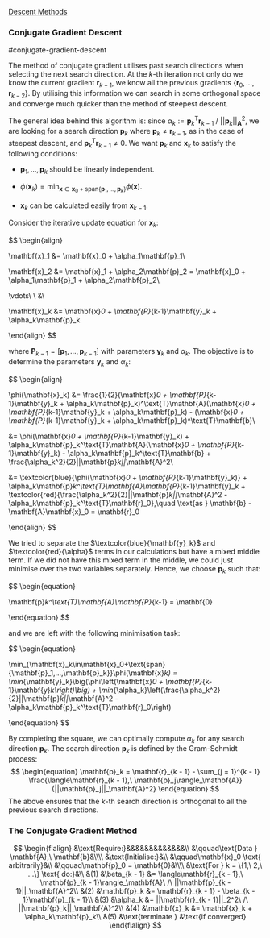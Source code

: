 [Descent Methods](descent-methods.md)

### Conjugate Gradient Descent
#conjugate-gradient-descent

The method of conjugate gradient utilises past search directions when selecting the next search direction. At the $k$-th iteration not only do we know the current gradient $\mathbf{r}_{k-1}$, we know all the previous gradients $\{\mathbf{r}_0,...,\mathbf{r}_{k-2}\}$. By utilising this information we can search in some orthogonal space and converge much quicker than the method of steepest descent.

The general idea behind this algorithm is: since $\alpha_k := \mathbf{p}_k^\text{T}\mathbf{r}_{k-1}\ /\ ||\mathbf{p}_k||_\mathbf{A}^2$, we are looking for a search direction $\mathbf{p}_k$ where $\mathbf{p}_k \neq \mathbf{r}_{k-1}$, as in the case of steepest descent, and $\mathbf{p}_k^\text{T}\mathbf{r}_{k-1} \neq 0$. We want $\mathbf{p}_k$ and $\mathbf{x}_k$ to satisfy the following conditions:


+ $\mathbf{p}_1,...,\mathbf{p}_k$ should be linearly independent.

+ $\phi(\mathbf{x}_k) = \min_{\mathbf{x}\in\mathbf{x}_0 + \text{span}\{\mathbf{p}_1,...,\mathbf{p}_k\}}\phi(\mathbf{x})$.

+  $\mathbf{x}_k$ can be calculated easily from $\mathbf{x}_{k-1}$.


Consider the iterative update equation for $\mathbf{x}_k$:

$$
\begin{align}

\mathbf{x}_1 &= \mathbf{x}_0 + \alpha_1\mathbf{p}_1\\

\mathbf{x}_2 &= \mathbf{x}_1 + \alpha_2\mathbf{p}_2 = \mathbf{x}_0 + \alpha_1\mathbf{p}_1 + \alpha_2\mathbf{p}_2\\

\vdots\ \  &\\

\mathbf{x}_k &= \mathbf{x}_0 + \mathbf{P}_{k-1}\mathbf{y}_k + \alpha_k\mathbf{p}_k

\end{align}
$$

where $\mathbf{P}_{k-1} = [\mathbf{p}_1,...,\mathbf{p}_{k-1}]$ with parameters $\mathbf{y}_k$ and $\alpha_k$. The objective is to determine the parameters $\mathbf{y}_k$ and $\alpha_k$:

$$
\begin{align}

\phi(\mathbf{x}_k) &= \frac{1}{2}(\mathbf{x}_0 + \mathbf{P}_{k-1}\mathbf{y}_k + \alpha_k\mathbf{p}_k)^\text{T}\mathbf{A}(\mathbf{x}_0 + \mathbf{P}_{k-1}\mathbf{y}_k + \alpha_k\mathbf{p}_k) - (\mathbf{x}_0 + \mathbf{P}_{k-1}\mathbf{y}_k + \alpha_k\mathbf{p}_k)^\text{T}\mathbf{b}\\

&= \phi(\mathbf{x}_0 + \mathbf{P}_{k-1}\mathbf{y}_k) + \alpha_k\mathbf{p}_k^\text{T}\mathbf{A}(\mathbf{x}_0 + \mathbf{P}_{k-1}\mathbf{y}_k) - \alpha_k\mathbf{p}_k^\text{T}\mathbf{b} + \frac{\alpha_k^2}{2}||\mathbf{p}_k||_\mathbf{A}^2\\

&= \textcolor{blue}{\phi(\mathbf{x}_0 + \mathbf{P}_{k-1}\mathbf{y}_k)} + \alpha_k\mathbf{p}_k^\text{T}\mathbf{A}\mathbf{P}_{k-1}\mathbf{y}_k + \textcolor{red}{\frac{\alpha_k^2}{2}||\mathbf{p}_k||_\mathbf{A}^2 - \alpha_k\mathbf{p}_k^\text{T}\mathbf{r}_0},\quad \text{as } \mathbf{b} - \mathbf{A}\mathbf{x}_0 = \mathbf{r}_0

\end{align}
$$

We tried to separate the $\textcolor{blue}{\mathbf{y}_k}$ and $\textcolor{red}{\alpha}$ terms in our calculations but have a mixed middle term. If we did not have this mixed term in the middle, we could just minimise over the two variables separately. Hence, we choose $\mathbf{p}_k$ such that:

$$
\begin{equation}

\mathbf{p}_k^\text{T}\mathbf{A}\mathbf{P}_{k-1} = \mathbf{0}

\end{equation}
$$

and we are left with the following minimisation task:

$$
\begin{equation}

\min_{\mathbf{x}_k\in\mathbf{x}_0+\text{span}\{\mathbf{p}_1,...,\mathbf{p}_k\}}\phi(\mathbf{x}_k) = \min_{\mathbf{y}_k}\big(\phi\left(\mathbf{x}_0 + \mathbf{P}_{k-1}\mathbf{y}_k\right)\big) + \min_{\alpha_k}\left(\frac{\alpha_k^2}{2}||\mathbf{p}_k||_\mathbf{A}^2 - \alpha_k\mathbf{p}_k^\text{T}\mathbf{r}_0\right)

\end{equation}
$$

By completing the square, we can optimally compute $\alpha_k$ for any search direction $\mathbf{p}_k$. The search direction $\mathbf{p}_k$ is defined by the Gram-Schmidt process:
$$
\begin{equation}
	\mathbf{p}_k = \mathbf{r}_{k - 1} - \sum_{j = 1}^{k - 1} \frac{\langle\mathbf{r}_{k - 1},\ \mathbf{p}_j\rangle_\mathbf{A}}{||\mathbf{p}_j||_\mathbf{A}^2}
\end{equation}
$$
The above ensures that the $k$-th search direction is orthogonal to all the previous search directions.


### The Conjugate Gradient Method

$$
\begin{flalign}
	&\text{Require:}&&&&&&&&&&&&&\\
	&\qquad\text{Data } \mathbf{A},\ \mathbf{b}&\\\\
	&\text{Initialise:}&\\
	&\qquad\mathbf{x}_0 \text{ arbitrarily}&\\
	&\qquad\mathbf{p}_0 = \mathbf{0}&\\\\
	&\text{For } k = \{1,\ 2,\ ...\} \text{ do:}&\\
	&(1) &\beta_{k - 1} &= \langle\mathbf{r}_{k - 1},\ \mathbf{p}_{k - 1}\rangle_\mathbf{A}\ /\ ||\mathbf{p}_{k - 1}||_\mathbf{A}^2\\
	&(2) &\mathbf{p}_k &= \mathbf{r}_{k - 1} - \beta_{k - 1}\mathbf{p}_{k - 1}\\
	&(3) &\alpha_k &= ||\mathbf{r}_{k - 1}||_2^2\ /\ ||\mathbf{p}_k||_\mathbf{A}^2\\
	&(4) &\mathbf{x}_k &= \mathbf{x}_k + \alpha_k\mathbf{p}_k\\
	&(5) &\text{terminate } &\text{if converged}
 \end{flalign}
$$